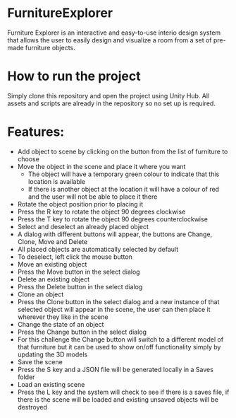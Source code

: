 # FurnitureExplorer
 
 Furniture Explorer is an interactive and easy-to-use interio design system that allows the user to easily design and visualize a room from a set of pre-made furniture objects. 

# How to run the project
Simply clone this repository and open the project using Unity Hub. All assets and scripts are already in the repository so no set up is required.

# Features:
* Add object to scene by clicking on the button from the list of furniture to choose
* Move the object in the scene and place it where you want
   * The object will have a temporary green colour to indicate that this location is available
   * If there is another object at the location it will have a colour of red and the user will not be able to place it there
* Rotate the object position prior to placing it
 * Press the R key to rotate the object 90 degrees clockwise
 * Press the T key to rotate the object 90 degrees counterclockwise
* Select and deselect an already placed object
 * A dialog with different buttons will appear, the buttons are Change, Clone, Move and Delete
 * All placed objects are automatically selected by default 
 * To deselect, left click the mouse button
* Move an existing object
 * Press the Move button in the select dialog
* Delete an existing object
 * Press the Delete button in the select dialog
* Clone an object
 * Press the Clone button in the select dialog and a new instance of that selected object will appear in the scene, the user can then place it wherever they like in the scene
* Change the state of an object
 * Press the Change button in the select dialog
 * For this challenge the Change button will switch to a different model of that furniture but it can be used to show on/off functionality simply by updating the 3D models
* Save the scene
 * Press the S key and a JSON file will be generated locally in a Saves folder
* Load an existing scene
 * Press the L key and the system will check to see if there is a saves file, if there is the scene will be loaded and existing unsaved objects will be destroyed 
